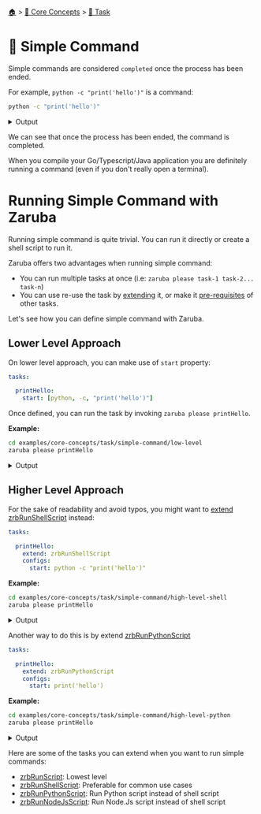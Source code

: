 <!--startTocHeader-->
[🏠](../../README.md) > [🧠 Core Concepts](../README.md) > [🔨 Task](README.md)
# 🥛 Simple Command
<!--endTocHeader-->

Simple commands are considered `completed` once the process has been ended.

For example, `python -c "print('hello')"` is a command:

<!--startCode-->
```bash
python -c "print('hello')"
```
 
<details>
<summary>Output</summary>
 
```````
hello
```````
</details>
<!--endCode-->

We can see that once the process has been ended, the command is completed.

When you compile your Go/Typescript/Java application you are definitely running a command (even if you don't really open a terminal).

# Running Simple Command with Zaruba

Running simple command is quite trivial. You can run it directly or create a shell script to run it.

Zaruba offers two advantages when running simple command:

* You can run multiple tasks at once (i.e: `zaruba please task-1 task-2... task-n`)
* You can use re-use the task by [extending](./extend-task.md) it, or make it [pre-requisites](./define-task-dependencies.md) of other tasks.

Let's see how you can define simple command with Zaruba.

## Lower Level Approach

On lower level approach, you can make use of `start` property:

```yaml
tasks:

  printHello:
    start: [python, -c, "print('hello')"]
```

Once defined, you can run the task by invoking `zaruba please printHello`.

__Example:__

<!--startCode-->
```bash
cd examples/core-concepts/task/simple-command/low-level
zaruba please printHello
```
 
<details>
<summary>Output</summary>
 
```````
Job Starting...
 Elapsed Time: 8.003µs
 Current Time: 16:28:42
  Run  'printHello' command on /home/gofrendi/zaruba/docs/examples/core-concepts/task/simple-command/low-level
   printHello            16:28:42.414 hello
  Successfully running  'printHello' command
  Job Running...
 Elapsed Time: 135.938476ms
 Current Time: 16:28:42
  
  Job Complete!!! 
  Terminating
  Job Ended...
 Elapsed Time: 247.413534ms
 Current Time: 16:28:42
zaruba please printHello
```````
</details>
<!--endCode-->

## Higher Level Approach

For the sake of readability and avoid typos, you might want to [extend](./extend-task.md) [zrbRunShellScript](../../core-tasks/zrb-run-shell-script.md) instead:

```yaml
tasks:

  printHello:
    extend: zrbRunShellScript
    configs:
      start: python -c "print('hello')"
```

__Example:__

<!--startCode-->
```bash
cd examples/core-concepts/task/simple-command/high-level-shell
zaruba please printHello
```
 
<details>
<summary>Output</summary>
 
```````
Job Starting...
 Elapsed Time: 1.375µs
 Current Time: 16:28:42
  Run  'printHello' command on /home/gofrendi/zaruba/docs/examples/core-concepts/task/simple-command/high-level-shell
   printHello            16:28:42.927 hello
  Successfully running  'printHello' command
  Job Running...
 Elapsed Time: 129.947192ms
 Current Time: 16:28:43
  
  Job Complete!!! 
  Terminating
  Job Ended...
 Elapsed Time: 331.148773ms
 Current Time: 16:28:43
zaruba please printHello
```````
</details>
<!--endCode-->


Another way to do this is by extend [zrbRunPythonScript](../../core-tasks/zrb-run-python-script.md)

```yaml
tasks:

  printHello:
    extend: zrbRunPythonScript
    configs:
      start: print('hello')
```

__Example:__

<!--startCode-->
```bash
cd examples/core-concepts/task/simple-command/high-level-python
zaruba please printHello
```
 
<details>
<summary>Output</summary>
 
```````
Job Starting...
 Elapsed Time: 1.685µs
 Current Time: 16:28:43
  Run  'printHello' command on /home/gofrendi/zaruba/docs/examples/core-concepts/task/simple-command/high-level-python
   printHello            16:28:43.499 hello
  Successfully running  'printHello' command
  Job Running...
 Elapsed Time: 119.609668ms
 Current Time: 16:28:43
  
  Job Complete!!! 
  Terminating
  Job Ended...
 Elapsed Time: 320.898224ms
 Current Time: 16:28:43
zaruba please printHello
```````
</details>
<!--endCode-->


Here are some of the tasks you can extend when you want to run simple commands:

* [zrbRunScript](../../core-tasks/zrb-run-script.md): Lowest level
* [zrbRunShellScript](../../core-tasks/zrb-run-shell-script.md): Preferable for common use cases
* [zrbRunPythonScript](../../core-tasks/zrb-run-python-script.md): Run Python script instead of shell script
* [zrbRunNodeJsScript](../../core-tasks/zrb-run-node-js-script.md): Run Node.Js script instead of shell script

<!--startTocSubTopic-->
<!--endTocSubTopic-->
